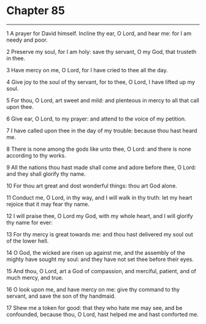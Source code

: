 # Chapter 85

***

1 A prayer for David himself. Incline thy ear, O Lord, and hear me: for I am needy and poor.

2 Preserve my soul, for I am holy: save thy servant, O my God, that trusteth in thee.

3 Have mercy on me, O Lord, for I have cried to thee all the day.

4 Give joy to the soul of thy servant, for to thee, O Lord, I have lifted up my soul.

5 For thou, O Lord, art sweet and mild: and plenteous in mercy to all that call upon thee.

6 Give ear, O Lord, to my prayer: and attend to the voice of my petition.

7 I have called upon thee in the day of my trouble: because thou hast heard me.

8 There is none among the gods like unto thee, O Lord: and there is none according to thy works.

9 All the nations thou hast made shall come and adore before thee, O Lord: and they shall glorify thy name.

10 For thou art great and dost wonderful things: thou art God alone.

11 Conduct me, O Lord, in thy way, and I will walk in thy truth: let my heart rejoice that it may fear thy name.

12 I will praise thee, O Lord my God, with my whole heart, and I will glorify thy name for ever:

13 For thy mercy is great towards me: and thou hast delivered my soul out of the lower hell.

14 O God, the wicked are risen up against me, and the assembly of the mighty have sought my soul: and they have not set thee before their eyes.

15 And thou, O Lord, art a God of compassion, and merciful, patient, and of much mercy, and true.

16 O look upon me, and have mercy on me: give thy command to thy servant, and save the son of thy handmaid.

17 Shew me a token for good: that they who hate me may see, and be confounded, because thou, O Lord, hast helped me and hast comforted me.

